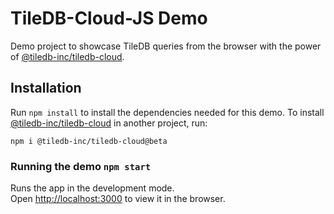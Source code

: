 # TileDB-Cloud-JS Demo

Demo project to showcase TileDB queries from the browser with the power of [@tiledb-inc/tiledb-cloud](https://github.com/TileDB-Inc/TileDB-Cloud-JS).

## Installation

Run `npm install` to install the dependencies needed for this demo. To install [@tiledb-inc/tiledb-cloud](https://www.npmjs.com/package/@tiledb-inc/tiledb-cloud) in another project, run:

`npm i @tiledb-inc/tiledb-cloud@beta`

### Running the demo `npm start`

Runs the app in the development mode.\
Open [http://localhost:3000](http://localhost:3000) to view it in the browser.
